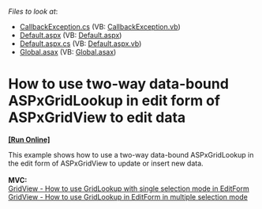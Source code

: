 <!-- default file list -->
*Files to look at*:

* [CallbackException.cs](./CS/App_Code/CallbackException.cs) (VB: [CallbackException.vb](./VB/App_Code/CallbackException.vb))
* [Default.aspx](./CS/Default.aspx) (VB: [Default.aspx](./VB/Default.aspx))
* [Default.aspx.cs](./CS/Default.aspx.cs) (VB: [Default.aspx.vb](./VB/Default.aspx.vb))
* [Global.asax](./CS/Global.asax) (VB: [Global.asax](./VB/Global.asax))
<!-- default file list end -->
# How to use two-way data-bound ASPxGridLookup in edit form of ASPxGridView to edit data
<!-- run online -->
**[[Run Online]](https://codecentral.devexpress.com/e2979/)**
<!-- run online end -->


<p>This example shows how to use a two-way data-bound ASPxGridLookup in the edit form of ASPxGridView to update or insert new data.<br><br><strong>MVC:</strong><br><a href="https://www.devexpress.com/Support/Center/p/T328413">GridView - How to use GridLookup with single selection mode in EditForm </a><br><a href="https://www.devexpress.com/Support/Center/p/T328613">GridView - How to use GridLookup in EditForm in multiple selection mode</a></p>

<br/>


